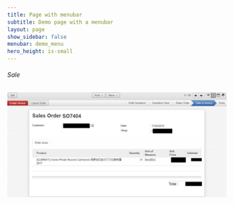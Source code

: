 ```yaml
---
title: Page with menubar
subtitle: Demo page with a menubar
layout: page
show_sidebar: false
menubar: demo_menu
hero_height: is-small
---
```


###### Sale

![銷售訂單](/img/erp-demo/order-jon.jpg)
